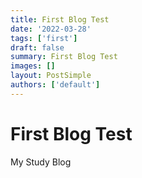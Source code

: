 ```yaml
---
title: First Blog Test
date: '2022-03-28'
tags: ['first']
draft: false
summary: First Blog Test
images: []
layout: PostSimple
authors: ['default']
---
```


# First Blog Test

My Study Blog
